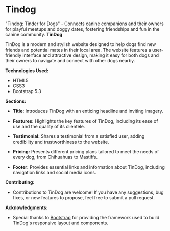 # Tindog
 "Tindog: Tinder for Dogs" - Connects canine companions and their owners for playful meetups and doggy dates, fostering friendships and fun in the canine community.
**TinDog**

TinDog is a modern and stylish website designed to help dogs find new friends and potential mates in their local area. The website features a user-friendly interface and attractive design, making it easy for both dogs and their owners to navigate and connect with other dogs nearby.

**Technologies Used:**
- HTML5
- CSS3
- Bootstrap 5.3

**Sections:**
- **Title:** Introduces TinDog with an enticing headline and inviting imagery.
  
- **Features:** Highlights the key features of TinDog, including its ease of use and the quality of its clientele.

- **Testimonial:** Shares a testimonial from a satisfied user, adding credibility and trustworthiness to the website.

- **Pricing:** Presents different pricing plans tailored to meet the needs of every dog, from Chihuahuas to Mastiffs.

- **Footer:** Provides essential links and information about TinDog, including navigation links and social media icons.

**Contributing:**
- Contributions to TinDog are welcome! If you have any suggestions, bug fixes, or new features to propose, feel free to submit a pull request.

**Acknowledgments:**
- Special thanks to [Bootstrap](https://getbootstrap.com/) for providing the framework used to build TinDog's responsive layout and components.
